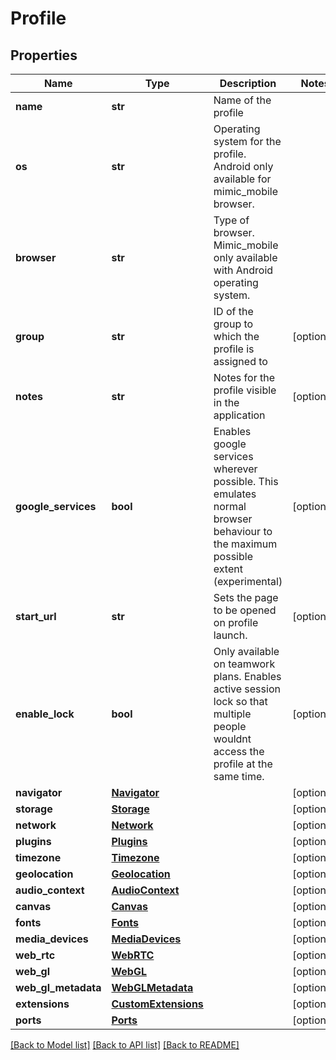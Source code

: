 # Profile

## Properties
Name | Type | Description | Notes
------------ | ------------- | ------------- | -------------
**name** | **str** | Name of the profile | 
**os** | **str** | Operating system for the profile. Android only available for mimic_mobile browser. | 
**browser** | **str** | Type of browser. Mimic_mobile only available with Android operating system. | 
**group** | **str** | ID of the group to which the profile is assigned to | [optional] 
**notes** | **str** | Notes for the profile visible in the application | [optional] 
**google_services** | **bool** | Enables google services wherever possible. This emulates normal browser behaviour to the maximum possible extent (experimental) | [optional] 
**start_url** | **str** | Sets the page to be opened on profile launch. | [optional] 
**enable_lock** | **bool** | Only available on teamwork plans. Enables active session lock so that multiple people wouldnt access the profile at the same time. | [optional] 
**navigator** | [**Navigator**](Navigator.md) |  | [optional] 
**storage** | [**Storage**](Storage.md) |  | [optional] 
**network** | [**Network**](Network.md) |  | [optional] 
**plugins** | [**Plugins**](Plugins.md) |  | [optional] 
**timezone** | [**Timezone**](Timezone.md) |  | [optional] 
**geolocation** | [**Geolocation**](Geolocation.md) |  | [optional] 
**audio_context** | [**AudioContext**](AudioContext.md) |  | [optional] 
**canvas** | [**Canvas**](Canvas.md) |  | [optional] 
**fonts** | [**Fonts**](Fonts.md) |  | [optional] 
**media_devices** | [**MediaDevices**](MediaDevices.md) |  | [optional] 
**web_rtc** | [**WebRTC**](WebRTC.md) |  | [optional] 
**web_gl** | [**WebGL**](WebGL.md) |  | [optional] 
**web_gl_metadata** | [**WebGLMetadata**](WebGLMetadata.md) |  | [optional] 
**extensions** | [**CustomExtensions**](CustomExtensions.md) |  | [optional] 
**ports** | [**Ports**](Ports.md) |  | [optional] 

[[Back to Model list]](../README.md#documentation-for-models) [[Back to API list]](../README.md#documentation-for-api-endpoints) [[Back to README]](../README.md)



